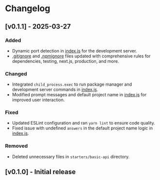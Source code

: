 # Changelog

## [v0.1.1] - 2025-03-27

### Added
- Dynamic port detection in [index.js](cci:7://file:///Users/buns/Documents/GitHub/DeDevsClub/create-dedevs-app/index.js:0:0-0:0) for the development server.
- [.gitignore](cci:7://file:///Users/buns/Documents/GitHub/DeDevsClub/create-dedevs-app/.gitignore:0:0-0:0) and [.npmignore](cci:7://file:///Users/buns/Documents/GitHub/DeDevsClub/create-dedevs-app/.npmignore:0:0-0:0) files updated with comprehensive rules for dependencies, testing, next.js, production, and more.

### Changed
- Integrated `child_process.exec` to run package manager and development server commands in [index.js](cci:7://file:///Users/buns/Documents/GitHub/DeDevsClub/create-dedevs-app/index.js:0:0-0:0).
- Modified prompt messages and default project name in [index.js](cci:7://file:///Users/buns/Documents/GitHub/DeDevsClub/create-dedevs-app/index.js:0:0-0:0) for improved user interaction.

### Fixed
- Updated ESLint configuration and ran `yarn lint` to ensure code quality.
- Fixed issue with undefined `answers` in the default project name logic in [index.js](cci:7://file:///Users/buns/Documents/GitHub/DeDevsClub/create-dedevs-app/index.js:0:0-0:0).

### Removed
- Deleted unnecessary files in `starters/basic-api` directory.

## [v0.1.0] - Initial release